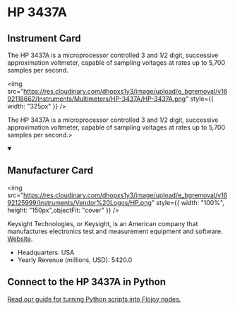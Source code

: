 
# HP 3437A

## Instrument Card

<div className="flex">

<div>

The HP 3437A is a microprocessor controlled 3 and 1/2 digit, successive approximation voltmeter, capable of sampling voltages at rates up to 5,700 samples per second.

</div>

<img src="https://res.cloudinary.com/dhopxs1y3/image/upload/e_bgremoval/v1692118662/Instruments/Multimeters/HP-3437A/HP-3437A.png" style={{ width: "325px" }} />

</div>

The HP 3437A is a microprocessor controlled 3 and 1/2 digit, successive approximation voltmeter, capable of sampling voltages at rates up to 5,700 samples per second.>

<details open>
<summary><h2>Manufacturer Card</h2></summary>

<img src="https://res.cloudinary.com/dhopxs1y3/image/upload/e_bgremoval/v1692125999/Instruments/Vendor%20Logos/HP.png" style={{ width: "100%", height: "150px",objectFit: "cover" }} />

Keysight Technologies, or Keysight, is an American company that manufactures electronics test and measurement equipment and software. <a href="https://www.keysight.com/us/en/home.html">Website</a>.

<ul>
  <li>Headquarters: USA</li>
  <li>Yearly Revenue (millions, USD): 5420.0</li>
</ul>
</details>

## Connect to the HP 3437A in Python

[Read our guide for turning Python scripts into Flojoy nodes.](https://docs.flojoy.ai/custom-nodes/creating-custom-node/)


